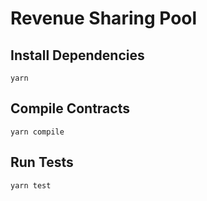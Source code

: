 # Revenue Sharing Pool

## Install Dependencies

`yarn`

## Compile Contracts

`yarn compile`

## Run Tests

`yarn test`
